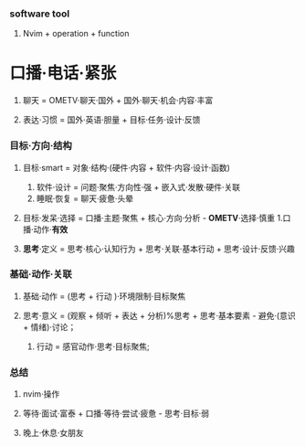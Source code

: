 ### software tool 
1. Nvim +  operation + function


# 口播·电话·紧张

1. 聊天 = OMETV·聊天·国外 + 国外·聊天·机会·内容·丰富

2. 表达·习惯 = 国外·英语·胆量 + 目标·任务·设计·反馈



### 目标·方向·结构
1. 目标·smart = 对象·结构·(硬件·内容 + 软件·内容·设计·函数)
    1. 软件·设计 = 问题·聚焦·方向性·强 + 嵌入式·发散·硬件·关联
    2. 睡眠·恢复 = 聊天·疲惫·头晕 

2. 目标·发呆·选择 = 口播·主题·聚焦 + 核心·方向·分析 - **OMETV**·选择·慎重
    1.口播·动作·**有效**

3. **思考**·定义 = 思考·核心·认知行为 + 思考·关联·基本行动 + 思考·设计·反馈·兴趣


### 基础·动作·关联

1. 基础·动作 = (思考 + 行动 )·环境限制·目标聚焦

2. 思考·意义 = (观察 + 倾听 + 表达 + 分析)%思考 + 思考·基本要素 - 避免·(意识 + 情绪)·讨论；
    1. 行动 = 感官动作·思考·目标聚焦;


### 总结

1. nvim·操作

2. 等待·面试·富泰 + 口播·等待·尝试·疲惫 - 思考·目标·弱

3. 晚上·休息·女朋友